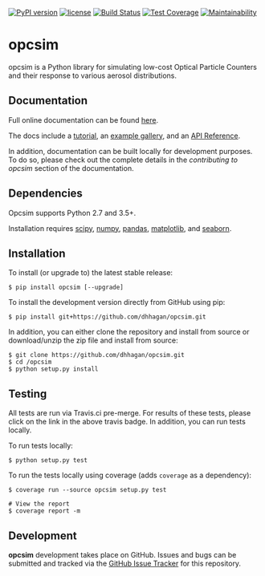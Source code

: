 [![PyPI version](https://badge.fury.io/py/opcsim.svg)](https://badge.fury.io/py/opcsim)
[![license](https://img.shields.io/github/license/mashape/apistatus.svg)](https://github.com/dhhagan/opcsim/blob/master/LICENSE)
[![Build Status](https://travis-ci.org/dhhagan/opcsim.svg?branch=master)](https://travis-ci.org/dhhagan/opcsim)
[![Test Coverage](https://api.codeclimate.com/v1/badges/62e396e65ce4ade478fc/test_coverage)](https://codeclimate.com/github/dhhagan/opcsim/test_coverage)
[![Maintainability](https://api.codeclimate.com/v1/badges/62e396e65ce4ade478fc/maintainability)](https://codeclimate.com/github/dhhagan/opcsim/maintainability)

# opcsim
opcsim is a Python library for simulating low-cost Optical Particle Counters and
their response to various aerosol distributions.

## Documentation

Full online documentation can be found [here][1].

The docs include a [tutorial][2], an [example gallery][3], and an [API Reference][4].

In addition, documentation can be built locally for development purposes. To do so, please check out the complete details in the *contributing to opcsim* section of the documentation.

## Dependencies

Opcsim supports Python 2.7 and 3.5+.

Installation requires [scipy][5], [numpy][6], [pandas][7], [matplotlib][8],
and [seaborn][9].


## Installation

To install (or upgrade to) the latest stable release:

    $ pip install opcsim [--upgrade]

To install the development version directly from GitHub using pip:

    $ pip install git+https://github.com/dhhagan/opcsim.git

In addition, you can either clone the repository and install from source or download/unzip the zip file and install from source:

    $ git clone https://github.com/dhhagan/opcsim.git
    $ cd /opcsim
    $ python setup.py install


## Testing

All tests are run via Travis.ci pre-merge. For results of these tests, please click on the link in the above travis badge. In addition, you can run tests locally.

To run tests locally:

    $ python setup.py test

To run the tests locally using coverage (adds `coverage` as a dependency):

    $ coverage run --source opcsim setup.py test

    # View the report
    $ coverage report -m


## Development

**opcsim** development takes place on GitHub. Issues and bugs can be submitted and tracked via the [GitHub Issue Tracker][10] for this repository.


[1]: https://dhhagan.github.io/opcsim/
[2]: https://dhhagan.github.io/opcsim/tutorial.html
[3]: https://dhhagan.github.io/opcsim/examples/index.html
[4]: https://dhhagan.github.io/opcsim/api.html
[5]: https://www.scipy.org/
[6]: http://www.numpy.org/
[7]: http://pandas.pydata.org/
[8]: http://matplotlib.org/
[9]: https://seaborn.pydata.org/
[10]: https://github.com/dhhagan/opcsim/issues
